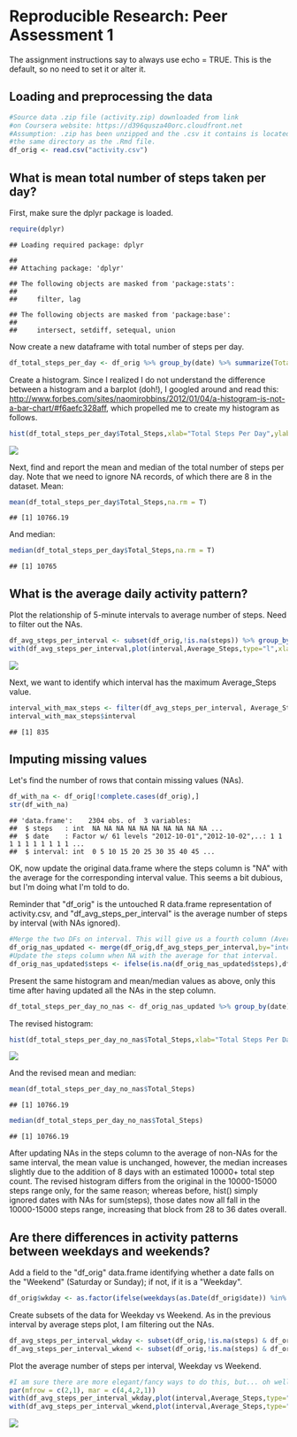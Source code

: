 # Reproducible Research: Peer Assessment 1

The assignment instructions say to always use echo = TRUE. This is the default, so no need to set it or alter it. 

## Loading and preprocessing the data


```r
#Source data .zip file (activity.zip) downloaded from link 
#on Coursera website: https://d396qusza40orc.cloudfront.net
#Assumption: .zip has been unzipped and the .csv it contains is located in 
#the same directory as the .Rmd file.
df_orig <- read.csv("activity.csv")
```

## What is mean total number of steps taken per day?
First, make sure the dplyr package is loaded. 

```r
require(dplyr)
```

```
## Loading required package: dplyr
```

```
## 
## Attaching package: 'dplyr'
```

```
## The following objects are masked from 'package:stats':
## 
##     filter, lag
```

```
## The following objects are masked from 'package:base':
## 
##     intersect, setdiff, setequal, union
```
Now create a new dataframe with total number of steps per day.


```r
df_total_steps_per_day <- df_orig %>% group_by(date) %>% summarize(Total_Steps = sum(steps))
```

Create a histogram. Since I realized I do not understand the difference 
between a histogram and a barplot (doh!), I googled around and read this:
http://www.forbes.com/sites/naomirobbins/2012/01/04/a-histogram-is-not-a-bar-chart/#f6aefc328aff, which propelled me to create my histogram as follows.


```r
hist(df_total_steps_per_day$Total_Steps,xlab="Total Steps Per Day",ylab="Days", ylim = range(0,40),main="Total Steps Histogram, Subject X",col = "blue")
```

![](PA1_template_files/figure-html/unnamed-chunk-4-1.png)<!-- -->

Next, find and report the mean and median of the total number of steps per day. 
Note that we need to ignore NA records, of which there are 8 in the dataset. 
Mean:


```r
mean(df_total_steps_per_day$Total_Steps,na.rm = T)
```

```
## [1] 10766.19
```
And median:

```r
median(df_total_steps_per_day$Total_Steps,na.rm = T)
```

```
## [1] 10765
```

## What is the average daily activity pattern?

Plot the relationship of 5-minute intervals to average number of steps. Need to filter out the NAs. 


```r
df_avg_steps_per_interval <- subset(df_orig,!is.na(steps)) %>% group_by(interval) %>% summarize(Average_Steps = mean(steps))
with(df_avg_steps_per_interval,plot(interval,Average_Steps,type="l",xlab="5-minute interval", ylab="Steps",main="Average Steps Per Interval, Subject X"))
```

![](PA1_template_files/figure-html/unnamed-chunk-7-1.png)<!-- -->

Next, we want to identify which interval has the maximum Average_Steps value. 


```r
interval_with_max_steps <- filter(df_avg_steps_per_interval, Average_Steps == max(Average_Steps))
interval_with_max_steps$interval
```

```
## [1] 835
```

## Imputing missing values

Let's find the number of rows that contain missing values (NAs).


```r
df_with_na <- df_orig[!complete.cases(df_orig),]
str(df_with_na)
```

```
## 'data.frame':	2304 obs. of  3 variables:
##  $ steps   : int  NA NA NA NA NA NA NA NA NA NA ...
##  $ date    : Factor w/ 61 levels "2012-10-01","2012-10-02",..: 1 1 1 1 1 1 1 1 1 1 ...
##  $ interval: int  0 5 10 15 20 25 30 35 40 45 ...
```

OK, now update the original data.frame where the steps column is "NA" with the average for the corresponding interval value. This seems a bit dubious, but I'm doing what I'm told to do. 

Reminder that "df_orig" is the untouched R data.frame representation of activity.csv, and
"df_avg_steps_per_interval" is the average number of steps by interval (with NAs ignored).


```r
#Merge the two DFs on interval. This will give us a fourth column (Average_Steps).
df_orig_nas_updated <- merge(df_orig,df_avg_steps_per_interval,by="interval")
#Update the steps column when NA with the average for that interval.
df_orig_nas_updated$steps <- ifelse(is.na(df_orig_nas_updated$steps),df_orig_nas_updated$Average_Steps,df_orig_nas_updated$steps)
```
Present the same histogram and mean/median values as above, only this time after having updated all the NAs in the step column. 


```r
df_total_steps_per_day_no_nas <- df_orig_nas_updated %>% group_by(date) %>% summarize(Total_Steps = sum(steps))
```
The revised histogram:


```r
hist(df_total_steps_per_day_no_nas$Total_Steps,xlab="Total Steps Per Day",ylab="Days", ylim = range(0,40),main="Total Steps Histogram (updated NAs), Subject X",col = "blue")
```

![](PA1_template_files/figure-html/unnamed-chunk-12-1.png)<!-- -->

And the revised mean and median:


```r
mean(df_total_steps_per_day_no_nas$Total_Steps)
```

```
## [1] 10766.19
```

```r
median(df_total_steps_per_day_no_nas$Total_Steps)
```

```
## [1] 10766.19
```

After updating NAs in the steps column to the average of non-NAs for the same interval, the mean value is unchanged, however, the median increases slightly due to the addition of 8 days with an estimated 10000+ total step count. The revised histogram differs from the original in the 10000-15000 steps range only, for the same reason; whereas before, hist() simply ignored dates with NAs for sum(steps), those dates now all fall in the 10000-15000 steps range, increasing that block from 28 to 36 dates overall. 

## Are there differences in activity patterns between weekdays and weekends?

Add a field to the "df_orig" data.frame identifying whether a date falls on the "Weekend" (Saturday or Sunday); if not, if it is a "Weekday".


```r
df_orig$wkday <- as.factor(ifelse(weekdays(as.Date(df_orig$date)) %in% c('Saturday','Sunday'), "Weekend","Weekday"))
```

Create subsets of the data for Weekday vs Weekend. As in the previous interval by average steps plot, I am filtering out the NAs. 


```r
df_avg_steps_per_interval_wkday <- subset(df_orig,!is.na(steps) & df_orig$wkday == "Weekday") %>% group_by(interval) %>% summarize(Average_Steps = mean(steps))
df_avg_steps_per_interval_wkend <- subset(df_orig,!is.na(steps) & df_orig$wkday == "Weekend") %>% group_by(interval) %>% summarize(Average_Steps = mean(steps))
```

Plot the average number of steps per interval, Weekday vs Weekend. 


```r
#I am sure there are more elegant/fancy ways to do this, but... oh well. 
par(mfrow = c(2,1), mar = c(4,4,2,1))
with(df_avg_steps_per_interval_wkday,plot(interval,Average_Steps,type="l",xlab="WEEKDAY 5-minute interval", ylab="Steps",ylim = range(0,250),main="Average Steps Per Interval, Weekday vs Weekend, Subject X"))
with(df_avg_steps_per_interval_wkend,plot(interval,Average_Steps,type="l",xlab="WEEKEND 5-minute interval", ylab="Steps",ylim = range(0,250)))
```

![](PA1_template_files/figure-html/unnamed-chunk-16-1.png)<!-- -->
